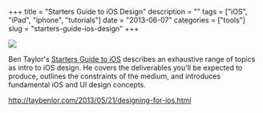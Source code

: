 +++
title = "Starters Guide to iOS Design"
description = ""
tags = ["iOS", "iPad", "iphone", "tutorials"]
date = "2013-06-07"
categories = ["tools"]
slug = "starters-guide-ios-design"
+++


<div class="tool-screenshot mb1"><a href="http://taybenlor.com/2013/05/21/designing-for-ios.html"><img id='bluga-thumbnail-2682' class='bluga-thumbnail custom' src='http://media.konigi.com/bluga/
wt522fb0376d88f_custom.jpg'/></a></div><p>Ben Taylor's <a href="http://taybenlor.com/2013/05/21/designing-for-ios.html">Starters Guide to iOS</a> describes an exhaustive range of topics as intro to iOS design. He covers the deliverables you'll be expected to produce, outlines the constraints of the medium, and introduces fundamental iOS and UI design concepts.</p>

  
<p><a href="http://taybenlor.com/2013/05/21/designing-for-ios.html">http://taybenlor.com/2013/05/21/designing-for-ios.html</a></p>
      

